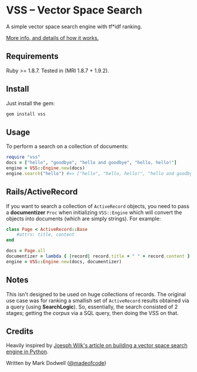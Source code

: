 # VSS – Vector Space Search 

A simple vector space search engine with tf*idf ranking. 

[More info, and details of how it works.](http://madeofcode.com/posts/69-vss-a-vector-space-search-engine-in-ruby)

## Requirements

Ruby >= 1.8.7. Tested in (MRI 1.8.7 + 1.9.2).

## Install

Just install the gem:

```bash
gem install vss
```

## Usage

To perform a search on a collection of documents:

```ruby
require "vss"
docs = ["hello", "goodbye", "hello and goodbye", "hello, hello!"]
engine = VSS::Engine.new(docs)
engine.search("hello") #=> ["hello", "hello, hello!", "hello and goodbye", "goodbye"]
```
    
## Rails/ActiveRecord

If you want to search a collection of `ActiveRecord` objects, you need to pass a **documentizer** `Proc` when initializing `VSS::Engine` which will convert the objects into documents (which are simply strings). For example:

```ruby
class Page < ActiveRecord::Base
    #attrs: title, content
end

docs = Page.all
documentizer = lambda { |record| record.title + " " + record.content }
engine = VSS::Engine.new(docs, documentizer)
```

## Notes

This isn't designed to be used on huge collections of records. The original use case was for ranking a smallish set of `ActiveRecord` results obtained via a query (using **SearchLogic**). So, essentially, the search consisted of 2 stages; getting the *corpus* via a SQL query, then doing the VSS on that.

## Credits

Heavily inspired by [Joesph Wilk's article on building a vector space search engine in Python](http://blog.josephwilk.net/projects/building-a-vector-space-search-engine-in-python.html).

Written by Mark Dodwell ([@madeofcode](http://twitter.com/madeofcode))
